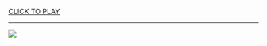 
<a href="https://premium76.site?title=o_v_o_game_unblocked&ref=13M">CLICK TO PLAY</a></h3>
<hr>

<a href="https://premium76.site?title=o_v_o_game_unblocked&ref=13M"><img src="https://clearcache.store/games.png"></a>



